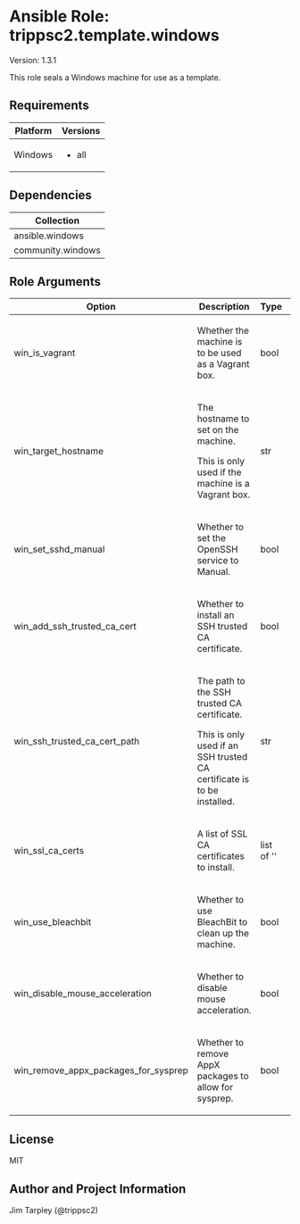 <!-- BEGIN_ANSIBLE_DOCS -->

# Ansible Role: trippsc2.template.windows
Version: 1.3.1

This role seals a Windows machine for use as a template.

## Requirements

| Platform | Versions |
| -------- | -------- |
| Windows | <ul><li>all</li></ul> |

## Dependencies

| Collection |
| ---------- |
| ansible.windows |
| community.windows |

## Role Arguments
|Option|Description|Type|Required|Choices|Default|
|---|---|---|---|---|---|
| win_is_vagrant | <p>Whether the machine is to be used as a Vagrant box.</p> | bool | no |  | False |
| win_target_hostname | <p>The hostname to set on the machine.</p><p>This is only used if the machine is a Vagrant box.</p> | str | no |  |  |
| win_set_sshd_manual | <p>Whether to set the OpenSSH service to Manual.</p> | bool | no |  | False |
| win_add_ssh_trusted_ca_cert | <p>Whether to install an SSH trusted CA certificate.</p> | bool | no |  | False |
| win_ssh_trusted_ca_cert_path | <p>The path to the SSH trusted CA certificate.</p><p>This is only used if an SSH trusted CA certificate is to be installed.</p> | str | no |  |  |
| win_ssl_ca_certs | <p>A list of SSL CA certificates to install.</p> | list of '' | no |  | [] |
| win_use_bleachbit | <p>Whether to use BleachBit to clean up the machine.</p> | bool | no |  | True |
| win_disable_mouse_acceleration | <p>Whether to disable mouse acceleration.</p> | bool | no |  | True |
| win_remove_appx_packages_for_sysprep | <p>Whether to remove AppX packages to allow for sysprep.</p> | bool | no |  | True |


## License
MIT

## Author and Project Information
Jim Tarpley (@trippsc2)
<!-- END_ANSIBLE_DOCS -->
